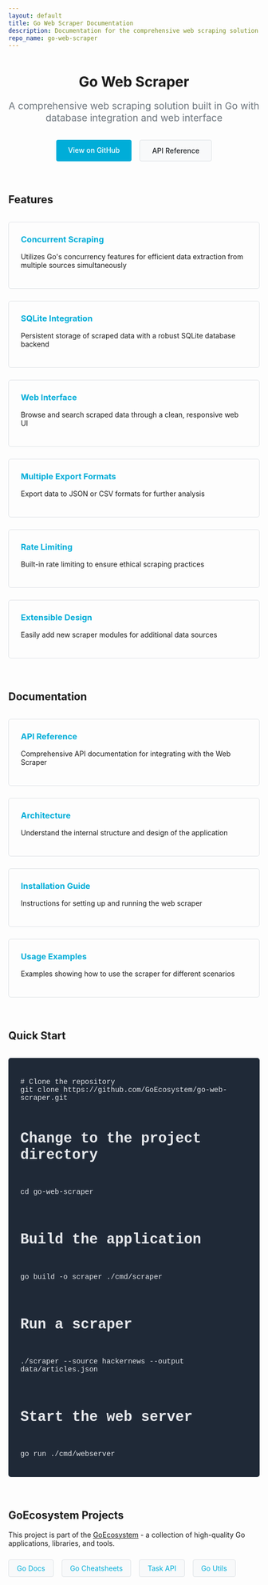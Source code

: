 ```yaml
---
layout: default
title: Go Web Scraper Documentation
description: Documentation for the comprehensive web scraping solution built in Go
repo_name: go-web-scraper
---
```


<div class="documentation-home">
  <div class="hero-section">
    <h1>Go Web Scraper</h1>
    <p class="hero-tagline">A comprehensive web scraping solution built in Go with database integration and web interface</p>
    <div class="hero-buttons">
      <a href="https://github.com/GoEcosystem/go-web-scraper" class="button primary">View on GitHub</a>
      <a href="/go-web-scraper/api" class="button secondary">API Reference</a>
    </div>
  </div>

  <div class="features-section">
    <h2>Features</h2>
    <div class="feature-grid">
      <div class="feature-card">
        <h3>Concurrent Scraping</h3>
        <p>Utilizes Go's concurrency features for efficient data extraction from multiple sources simultaneously</p>
      </div>
      <div class="feature-card">
        <h3>SQLite Integration</h3>
        <p>Persistent storage of scraped data with a robust SQLite database backend</p>
      </div>
      <div class="feature-card">
        <h3>Web Interface</h3>
        <p>Browse and search scraped data through a clean, responsive web UI</p>
      </div>
      <div class="feature-card">
        <h3>Multiple Export Formats</h3>
        <p>Export data to JSON or CSV formats for further analysis</p>
      </div>
      <div class="feature-card">
        <h3>Rate Limiting</h3>
        <p>Built-in rate limiting to ensure ethical scraping practices</p>
      </div>
      <div class="feature-card">
        <h3>Extensible Design</h3>
        <p>Easily add new scraper modules for additional data sources</p>
      </div>
    </div>
  </div>

  <div class="documentation-section">
    <h2>Documentation</h2>
    <div class="documentation-grid">
      <a href="/go-web-scraper/api" class="doc-card">
        <h3>API Reference</h3>
        <p>Comprehensive API documentation for integrating with the Web Scraper</p>
      </a>
      <a href="/go-web-scraper/architecture" class="doc-card">
        <h3>Architecture</h3>
        <p>Understand the internal structure and design of the application</p>
      </a>
      <a href="https://github.com/GoEcosystem/go-web-scraper#installation" class="doc-card">
        <h3>Installation Guide</h3>
        <p>Instructions for setting up and running the web scraper</p>
      </a>
      <a href="https://github.com/GoEcosystem/go-web-scraper#usage" class="doc-card">
        <h3>Usage Examples</h3>
        <p>Examples showing how to use the scraper for different scenarios</p>
      </a>
    </div>
  </div>

  <div class="getting-started-section">
    <h2>Quick Start</h2>
    <div class="code-block">
      <pre><code>
# Clone the repository
git clone https://github.com/GoEcosystem/go-web-scraper.git

# Change to the project directory
cd go-web-scraper

# Build the application
go build -o scraper ./cmd/scraper

# Run a scraper
./scraper --source hackernews --output data/articles.json

# Start the web server
go run ./cmd/webserver
      </code></pre>
    </div>
  </div>

  <div class="ecosystem-section">
    <h2>GoEcosystem Projects</h2>
    <p>This project is part of the <a href="https://goecosystem.github.io">GoEcosystem</a> - a collection of high-quality Go applications, libraries, and tools.</p>
    <div class="ecosystem-links">
      <a href="https://goecosystem.github.io/go-docs" class="ecosystem-link">Go Docs</a>
      <a href="https://goecosystem.github.io/go-cheatsheets" class="ecosystem-link">Go Cheatsheets</a>
      <a href="https://goecosystem.github.io/task-api" class="ecosystem-link">Task API</a>
      <a href="https://goecosystem.github.io/go-utils" class="ecosystem-link">Go Utils</a>
    </div>
  </div>
</div>

<style>
  .documentation-home {
    max-width: 1200px;
    margin: 0 auto;
  }

  .hero-section {
    text-align: center;
    margin: 3rem 0 4rem;
  }

  .hero-tagline {
    font-size: 1.2rem;
    color: #6c757d;
    margin-bottom: 2rem;
    max-width: 800px;
    margin-left: auto;
    margin-right: auto;
  }

  .hero-buttons {
    display: flex;
    gap: 1rem;
    justify-content: center;
  }

  .button {
    display: inline-block;
    padding: 0.75rem 1.5rem;
    border-radius: 4px;
    font-weight: 500;
    text-decoration: none;
    transition: all 0.2s ease-in-out;
  }

  .button.primary {
    background-color: #00ADD8;
    color: white;
  }

  .button.primary:hover {
    background-color: #0092B8;
  }

  .button.secondary {
    background-color: #f8f9fa;
    color: #212529;
    border: 1px solid #dee2e6;
  }

  .button.secondary:hover {
    background-color: #e9ecef;
  }

  .features-section, 
  .documentation-section, 
  .getting-started-section,
  .ecosystem-section {
    margin: 4rem 0;
  }

  .feature-grid {
    display: grid;
    grid-template-columns: repeat(auto-fill, minmax(300px, 1fr));
    gap: 1.5rem;
    margin-top: 2rem;
  }

  .feature-card {
    padding: 1.5rem;
    border-radius: 5px;
    border: 1px solid #dee2e6;
    transition: transform 0.2s ease, box-shadow 0.2s ease;
  }

  .feature-card:hover {
    transform: translateY(-5px);
    box-shadow: 0 10px 20px rgba(0,0,0,0.05);
  }

  .feature-card h3 {
    color: #00ADD8;
    margin-top: 0;
    margin-bottom: 1rem;
  }

  .documentation-grid {
    display: grid;
    grid-template-columns: repeat(auto-fill, minmax(250px, 1fr));
    gap: 1.5rem;
    margin-top: 2rem;
  }

  .doc-card {
    padding: 1.5rem;
    border-radius: 5px;
    border: 1px solid #dee2e6;
    text-decoration: none;
    color: inherit;
    transition: transform 0.2s ease, box-shadow 0.2s ease;
  }

  .doc-card:hover {
    transform: translateY(-5px);
    box-shadow: 0 10px 20px rgba(0,0,0,0.05);
    text-decoration: none;
  }

  .doc-card h3 {
    color: #00ADD8;
    margin-top: 0;
    margin-bottom: 1rem;
  }

  .code-block {
    background-color: #1F2937;
    border-radius: 5px;
    overflow: hidden;
    margin-top: 2rem;
  }

  .code-block pre {
    margin: 0;
    padding: 1.5rem;
    overflow-x: auto;
  }

  .code-block code {
    color: #E5E7EB;
    font-family: 'SFMono-Regular', Consolas, 'Liberation Mono', Menlo, Courier, monospace;
    font-size: 0.9rem;
  }

  .ecosystem-links {
    display: flex;
    flex-wrap: wrap;
    gap: 1rem;
    margin-top: 1.5rem;
  }

  .ecosystem-link {
    display: inline-block;
    padding: 0.5rem 1rem;
    background-color: #f8f9fa;
    border-radius: 4px;
    border: 1px solid #dee2e6;
    color: #00ADD8;
    text-decoration: none;
    transition: all 0.2s ease;
  }

  .ecosystem-link:hover {
    background-color: #e9ecef;
    text-decoration: none;
  }

  @media (max-width: 768px) {
    .hero-buttons {
      flex-direction: column;
      align-items: center;
    }

    .feature-grid,
    .documentation-grid {
      grid-template-columns: 1fr;
    }
  }
</style>
